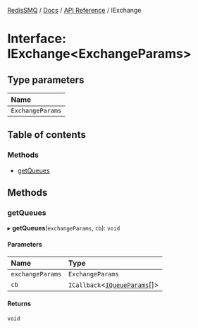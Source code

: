 [RedisSMQ](../../../README.md) / [Docs](../../README.md) / [API Reference](../README.md) / IExchange

# Interface: IExchange\<ExchangeParams\>

## Type parameters

| Name |
| :------ |
| `ExchangeParams` |

## Table of contents

### Methods

- [getQueues](IExchange.md#getqueues)

## Methods

### getQueues

▸ **getQueues**(`exchangeParams`, `cb`): `void`

#### Parameters

| Name | Type |
| :------ | :------ |
| `exchangeParams` | `ExchangeParams` |
| `cb` | `ICallback`\<[`IQueueParams`](IQueueParams.md)[]\> |

#### Returns

`void`
